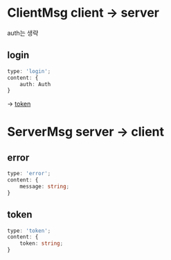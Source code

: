 # ClientMsg client -> server

auth는 생략

## login

```ts
type: 'login';
content: {
    auth: Auth
}
```

-> [token]

# ServerMsg server -> client

## error

```ts
type: 'error';
content: {
    message: string;
}
```

## token

```ts
type: 'token';
content: {
    token: string;
}
```
<!--ClientMsg-->
[login]: #login

<!--ServerMsg-->
[error]: #error
[token]: #token